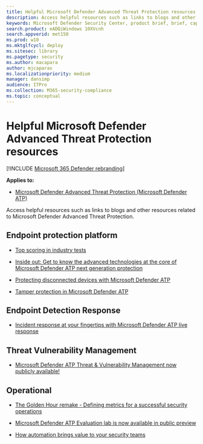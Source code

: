 ```yaml
---
title: Helpful Microsoft Defender Advanced Threat Protection resources
description: Access helpful resources such as links to blogs and other resources related to  Microsoft Defender Advanced Threat Protection
keywords: Microsoft Defender Security Center, product brief, brief, capabilities, licensing
search.product: eADQiWindows 10XVcnh
search.appverid: met150
ms.prod: w10
ms.mktglfcycl: deploy
ms.sitesec: library
ms.pagetype: security
ms.author: macapara
author: mjcaparas
ms.localizationpriority: medium
manager: dansimp
audience: ITPro
ms.collection: M365-security-compliance 
ms.topic: conceptual 
---
```


# Helpful Microsoft Defender Advanced Threat Protection resources

[!INCLUDE [Microsoft 365 Defender rebranding](../../includes/microsoft-defender.md)]


**Applies to:**
- [Microsoft Defender Advanced Threat Protection (Microsoft Defender ATP)](https://go.microsoft.com/fwlink/p/?linkid=2146631)

Access helpful resources such as links to blogs and other resources related to  Microsoft Defender Advanced Threat Protection.

## Endpoint protection platform
-   [Top scoring in industry
    tests](https://docs.microsoft.com/windows/security/threat-protection/intelligence/top-scoring-industry-antivirus-tests)

-   [Inside out: Get to know the advanced technologies at the core of Microsoft
    Defender ATP next generation
    protection](https://www.microsoft.com/security/blog/2019/06/24/inside-out-get-to-know-the-advanced-technologies-at-the-core-of-microsoft-defender-atp-next-generation-protection/)

-   [Protecting disconnected devices with Microsoft Defender
    ATP](https://techcommunity.microsoft.com/t5/Microsoft-Defender-ATP/Protecting-disconnected-devices-with-Microsoft-Defender-ATP/ba-p/500341)

-   [Tamper protection in Microsoft Defender
    ATP](https://techcommunity.microsoft.com/t5/Microsoft-Defender-ATP/Tamper-protection-in-Microsoft-Defender-ATP/ba-p/389571)

## Endpoint Detection Response

-   [Incident response at your fingertips with Microsoft Defender ATP live
    response](https://techcommunity.microsoft.com/t5/Microsoft-Defender-ATP/Incident-response-at-your-fingertips-with-Microsoft-Defender-ATP/ba-p/614894)

## Threat Vulnerability Management

-   [Microsoft Defender ATP Threat & Vulnerability Management now publicly
    available!](https://techcommunity.microsoft.com/t5/Microsoft-Defender-ATP/MDATP-Threat-amp-Vulnerability-Management-now-publicly-available/ba-p/460977)

## Operational

-   [The Golden Hour remake - Defining metrics for a successful security
    operations](https://techcommunity.microsoft.com/t5/Microsoft-Defender-ATP/The-Golden-Hour-remake-Defining-metrics-for-a-successful/ba-p/782014)

-   [Microsoft Defender ATP Evaluation lab is now available in public preview
    ](https://techcommunity.microsoft.com/t5/Microsoft-Defender-ATP/Microsoft-Defender-ATP-Evaluation-lab-is-now-available-in-public/ba-p/770271)

-   [How automation brings value to your security
    teams](https://techcommunity.microsoft.com/t5/Microsoft-Defender-ATP/How-automation-brings-value-to-your-security-teams/ba-p/729297)

